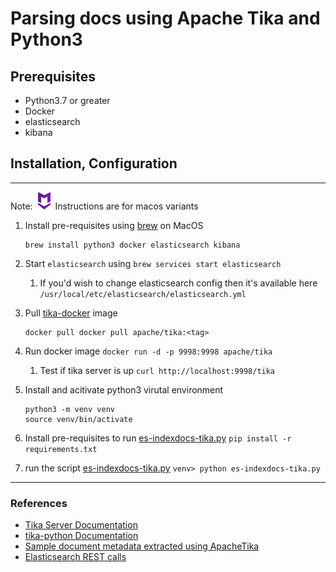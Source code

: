 # Parsing docs using Apache Tika and Python3

## Prerequisites

- Python3.7 or greater
- Docker
- elasticsearch
- kibana

## Installation, Configuration

---

Note: ![Alert Icon](https://github.com/adam-p/markdown-here/raw/master/src/common/images/icon28.png "Alert") Instructions are for macos variants

1. Install pre-requisites using [brew](https://brew.sh/) on MacOS

   ```(shell)
   brew install python3 docker elasticsearch kibana
   ```

2. Start `elasticsearch` using `brew services start elasticsearch`
   1. If you'd wish to change elasticsearch config then it's available here `/usr/local/etc/elasticsearch/elasticsearch.yml`
3. Pull [tika-docker](https://github.com/apache/tika-docker) image 

   ```(shell)
   docker pull docker pull apache/tika:<tag>
   ```

4. Run docker image `docker run -d -p 9998:9998 apache/tika`
   1. Test if tika server is up `curl http://localhost:9998/tika`
5. Install and acitivate python3 virutal environment

   ```(shell)
   python3 -m venv venv
   source venv/bin/activate
   ```

6. Install pre-requisites to run [es-indexdocs-tika.py](es-indexdocs-tika.py) `pip install -r requirements.txt`
7. run the script [es-indexdocs-tika.py](es-indexdocs-tika.py) `venv> python es-indexdocs-tika.py`

---

### References

- [Tika Server Documentation](https://cwiki.apache.org/confluence/display/TIKA/TikaServer)
- [tika-python Documentation](https://github.com/chrismattmann/tika-python)
- [Sample document metadata extracted using ApacheTika](data-samples/metadata-tika-sample.json)
- [Elasticsearch REST calls](rest-calls/elasticsearch-rest.http)
